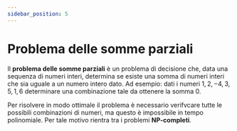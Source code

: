 ```yaml
---
sidebar_position: 5
---
```


# Problema delle somme parziali

Il **problema delle somme parziali** è un problema di decisione che, data una sequenza di numeri interi, determina se esiste una somma di numeri interi che sia uguale a un numero intero dato. Ad esempio: dati i numeri ${1, 2, -4, 3, 5, 1, 6}$ determinare una combinazione tale da ottenere la somma $0$.

Per risolvere in modo ottimale il problema è necessario verifvcare tutte le possibili combinazioni di numeri, ma questo è impossibile in tempo polinomiale. Per tale motivo rientra tra i problemi **NP-completi**.